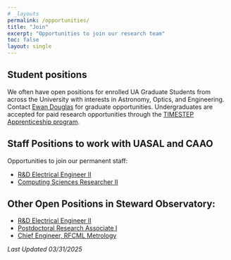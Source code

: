 ```yaml
---
# _layouts
permalink: /opportunities/
title: "Join"
excerpt: "Opportunities to join our research team"
toc: false
layout: single
---
```



## Student positions

We often have open positions for enrolled UA Graduate Students from across the University with interests in Astronomy, Optics, and Engineering. Contact [Ewan Douglas](https://www.as.arizona.edu/people/faculty/ewan-douglas) for graduate opportunities.
Undergraduates are accepted for paid research opportunities through the [TIMESTEP Apprenticeship program](https://lavinia.as.arizona.edu/~timestep/timestep-apprenticeship.html).

## Staff Positions to work with UASAL and CAAO
Opportunities to join our permanent staff:
- [R&D Electrical Engineer II](https://arizona.csod.com/ux/ats/careersite/4/home/requisition/20615?c=arizona)
- [Computing Sciences Researcher II](https://arizona.csod.com/ux/ats/careersite/4/requisition/21883/application?c=arizona&jobboardid=0#1)


## Other Open Positions in Steward Observatory:
- [R&D Electrical Engineer II](https://arizona.csod.com/ux/ats/careersite/4/home/requisition/20615?c=arizona)
- [Postdoctoral Research Associate I](https://arizona.csod.com/ux/ats/careersite/4/home/requisition/21910?c=arizona)
- [Chief Engineer, RFCML Metrology](https://arizona.csod.com/ux/ats/careersite/4/requisition/21476/application?c=arizona&jobboardid=0#1)

_Last Updated 03/31/2025_
